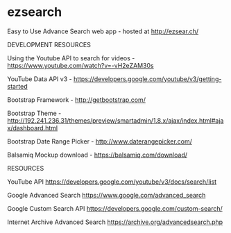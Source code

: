 # ezsearch
Easy to Use Advance Search web app - hosted at http://ezsear.ch/

DEVELOPMENT RESOURCES

Using the Youtube API to search for videos - https://www.youtube.com/watch?v=-vH2eZAM30s

YouTube Data API v3 - https://developers.google.com/youtube/v3/getting-started

Bootstrap Framework - http://getbootstrap.com/

Bootstrap Theme - http://192.241.236.31/themes/preview/smartadmin/1.8.x/ajax/index.html#ajax/dashboard.html

Bootstrap Date Range Picker - http://www.daterangepicker.com/

Balsamiq Mockup download - https://balsamiq.com/download/

RESOURCES

YouTube API
https://developers.google.com/youtube/v3/docs/search/list

Google Advanced Search
https://www.google.com/advanced_search

Google Custom Search API
https://developers.google.com/custom-search/

Internet Archive Advanced Search
https://archive.org/advancedsearch.php


